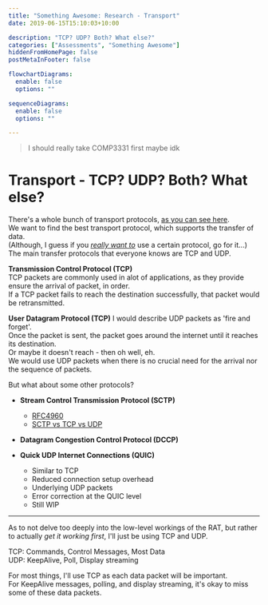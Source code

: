 ```yaml
---
title: "Something Awesome: Research - Transport"
date: 2019-06-15T15:10:03+10:00

description: "TCP? UDP? Both? What else?"
categories: ["Assessments", "Something Awesome"]
hiddenFromHomePage: false
postMetaInFooter: false

flowchartDiagrams:
  enable: false
  options: ""

sequenceDiagrams: 
  enable: false
  options: ""

---
```


> I should really take COMP3331 first maybe idk

# Transport - TCP? UDP? Both? What else?

There's a whole bunch of transport protocols, [as you can see here](https://www.iana.org/assignments/protocol-numbers/protocol-numbers.xhtml).  
We want to find the best transport protocol, which supports the transfer of data.  
(Although, I guess if you _[really want to](http://www.unixist.com/security/data-transfer-over-icmp/index.html)_ use a certain protocol, go for it...)  
The main transfer protocols that everyone knows are TCP and UDP.

**Transmission Control Protocol (TCP)**  
TCP packets are commonly used in alot of applications, as they provide ensure the arrival of packet, in order.  
If a TCP packet fails to reach the destination successfully, that packet would be retransmitted.  

**User Datagram Protocol (TCP)**
I would describe UDP packets as 'fire and forget'.  
Once the packet is sent, the packet goes around the internet until it reaches its destination.  
Or maybe it doesn't reach - then oh well, eh.  
We would use UDP packets when there is no crucial need for the arrival nor the sequence of packets.  

But what about some other protocols?

* **Stream Control Transmission Protocol (SCTP)**
  * [RFC4960](https://tools.ietf.org/html/rfc4960)
  * [SCTP vs TCP vs UDP](https://www.ibm.com/support/knowledgecenter/en/ssw_aix_71/com.ibm.aix.networkcomm/sctp_intro.htm)

* **Datagram Congestion Control Protocol (DCCP)**

* **Quick UDP Internet Connections (QUIC)**
  * Similar to TCP
  * Reduced connection setup overhead
  * Underlying UDP packets
  * Error correction at the QUIC level
  - Still WIP

---

As to not delve too deeply into the low-level workings of the RAT, but rather to actually _get it working first_, I'll just be using TCP and UDP.

TCP: Commands, Control Messages, Most Data  
UDP: KeepAlive, Poll, Display streaming  

For most things, I'll use TCP as each data packet will be important.  
For KeepAlive messages, polling, and display streaming, it's okay to miss some of these data packets.

